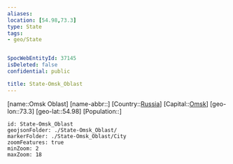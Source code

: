 ```yaml
---
aliases: 
location: [54.98,73.3]
type: State
tags:
- geo/State


SpocWebEntityId: 37145
isDeleted: false
confidential: public

title: State-Omsk_Oblast
---
```

[name::Omsk Oblast]
[name-abbr::]
[Country::[Russia](geo/Continent/Europe/Russia.md)]
[Capital::[Omsk](geo/Continent/Europe/Russia/City/Omsk.md)]
[geo-lon::73.3]
[geo-lat::54.98]
[Population::]



```leaflet
id: State-Omsk_Oblast
geojsonFolder: ./State-Omsk_Oblast/
markerFolder: ./State-Omsk_Oblast/City
zoomFeatures: true 
minZoom: 2 
maxZoom: 18
```


